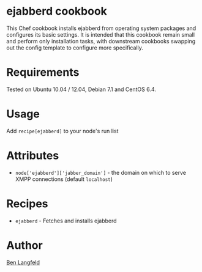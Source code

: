 # ejabberd cookbook

This Chef cookbook installs ejabberd from operating system packages and configures its basic settings. It is intended that this cookbook remain small and perform only installation tasks, with downstream cookbooks swapping out the config template to configure more specifically.

# Requirements

Tested on Ubuntu 10.04 / 12.04, Debian 7.1 and CentOS 6.4.

# Usage

Add `recipe[ejabberd]` to your node's run list

# Attributes

* `node['ejabberd']['jabber_domain']` - the domain on which to serve XMPP connections (default `localhost`)

# Recipes

* `ejabberd` - Fetches and installs ejabberd

# Author

[Ben Langfeld](@benlangfeld)
